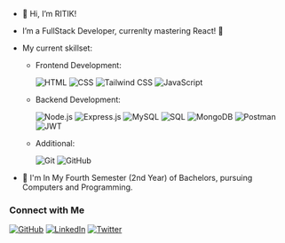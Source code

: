 - 👋 Hi, I’m RITIK!
- I’m a FullStack Developer, currenlty mastering React! 🚀
- My current skillset:
  
  - Frontend Development:
    
    ![HTML](https://img.shields.io/badge/-HTML-E34F26?style=for-the-badge&logo=html5&logoColor=white)
    ![CSS](https://img.shields.io/badge/-CSS-1572B6?style=for-the-badge&logo=css3&logoColor=white)
    ![Tailwind CSS](https://img.shields.io/badge/-Tailwind_CSS-38B2AC?style=for-the-badge&logo=tailwind-css&logoColor=white)
    ![JavaScript](https://img.shields.io/badge/-JavaScript-F7DF1E?style=for-the-badge&logo=javascript&logoColor=black)
   - Backend Development:
    
      ![Node.js](https://img.shields.io/badge/-Node.js-339933?style=for-the-badge&logo=node.js&logoColor=white)
![Express.js](https://img.shields.io/badge/-Express.js-000000?style=for-the-badge&logo=express&logoColor=white)
    ![MySQL](https://img.shields.io/badge/-MySQL-4479A1?style=for-the-badge&logo=mysql&logoColor=white)
    ![SQL](https://img.shields.io/badge/-SQL-4479A1?style=for-the-badge&logo=sql&logoColor=white)
    ![MongoDB](https://img.shields.io/badge/-MongoDB-47A248?style=for-the-badge&logo=mongodb&logoColor=white)
![Postman](https://img.shields.io/badge/-Postman-FF6C37?style=for-the-badge&logo=postman&logoColor=white)
![JWT](https://img.shields.io/badge/-JWT-000000?style=for-the-badge&logo=jsonwebtokens&logoColor=white)

  - Additional:
    
    ![Git](https://img.shields.io/badge/-Git-F05032?style=for-the-badge&logo=git&logoColor=white)
    ![GitHub](https://img.shields.io/badge/-GitHub-181717?style=for-the-badge&logo=github&logoColor=white)


- 🌱 I'm In My Fourth Semester (2nd Year) of Bachelors, pursuing Computers and Programming. 

### Connect with Me

[![GitHub](https://img.shields.io/badge/-GitHub-181717?style=for-the-badge&logo=github&logoColor=white)](https://github.com/RITIK-coder-1)
[![LinkedIn](https://img.shields.io/badge/-LinkedIn-0077B5?style=for-the-badge&logo=linkedin&logoColor=white)](https://www.linkedin.com/in/ritik-mahapatra)
[![Twitter](https://img.shields.io/badge/-Twitter-1DA1F2?style=for-the-badge&logo=twitter&logoColor=white)](https://twitter.com/@_R_T_K__)


